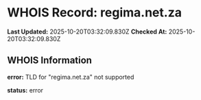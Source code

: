 # WHOIS Record: regima.net.za

**Last Updated:** 2025-10-20T03:32:09.830Z
**Checked At:** 2025-10-20T03:32:09.830Z

## WHOIS Information

**error:** TLD for "regima.net.za" not supported

**status:** error

